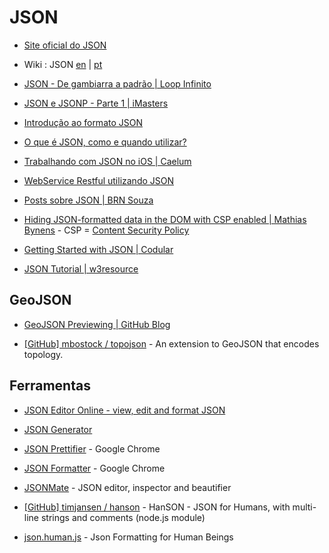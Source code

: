 # JSON

* [Site oficial do JSON](http://www.json.org/)

* Wiki : JSON [en](http://en.wikipedia.org/wiki/JSON) | [pt](http://pt.wikipedia.org/wiki/JSON)

* [JSON - De gambiarra a padrão | Loop Infinito](http://loopinfinito.com.br/2013/06/18/json-de-gambiarra-a-padrao/)

* [JSON e JSONP - Parte 1 | iMasters](http://imasters.com.br/artigo/21303/javascript/json-e-jsonp-parte-1)

* [Introdução ao formato JSON](http://www.devmedia.com.br/introducao-ao-formato-json/25275)

* [O que é JSON, como e quando utilizar?](http://www.tidbits.com.br/o-que-e-json-como-e-quando-utilizar)

* [Trabalhando com JSON no iOS | Caelum](http://blog.caelum.com.br/trabalhando-com-json-no-ios/)

* [WebService Restful utilizando JSON](http://www.k19.com.br/artigos/webservice-restful-utilizando-json/)

* [Posts sobre JSON | BRN Souza](http://www.brnsouza.com/blog/index.php/tag/json/)

* [Hiding JSON-formatted data in the DOM with CSP enabled | Mathias Bynens](http://mathiasbynens.be/notes/json-dom-csp) - CSP = [Content Security Policy](http://www.w3.org/TR/CSP/)

* [Getting Started with JSON | Codular](http://codular.com/json)

* [JSON Tutorial | w3resource](http://www.w3resource.com/JSON/introduction.php)


## GeoJSON

* [GeoJSON Previewing | GitHub Blog](https://github.com/blog/1638-geojson-previewing)

* [[GitHub] mbostock / topojson](https://github.com/mbostock/topojson) - An extension to GeoJSON that encodes topology.


## Ferramentas

* [JSON Editor Online - view, edit and format JSON](http://jsoneditoronline.org/)

* [JSON Generator](http://www.json-generator.com/)

* [JSON Prettifier](https://chrome.google.com/webstore/detail/json-prettifier/kccpfgilgmgbipamhohknpokhibinhhj) - Google Chrome

* [JSON Formatter](https://chrome.google.com/webstore/detail/json-formatter/bcjindcccaagfpapjjmafapmmgkkhgoa) - Google Chrome

* [JSONMate](http://jsonmate.com/) - JSON editor, inspector and beautifier

* [[GitHub] timjansen / hanson](https://github.com/timjansen/hanson) - HanSON - JSON for Humans, with multi-line strings and comments (node.js module)

* [json.human.js](http://marianoguerra.github.io/json.human.js/) - Json Formatting for Human Beings
